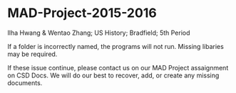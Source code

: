 # MAD-Project-2015-2016

Ilha Hwang & Wentao Zhang; US History; Bradfield; 5th Period


If a folder is incorrectly named, the programs will not run. Missing libaries may be required. 

If these issue continue, please contact us on our MAD Project assaignment on CSD Docs. We will do our best to recover, add, or create any missing documents. 
